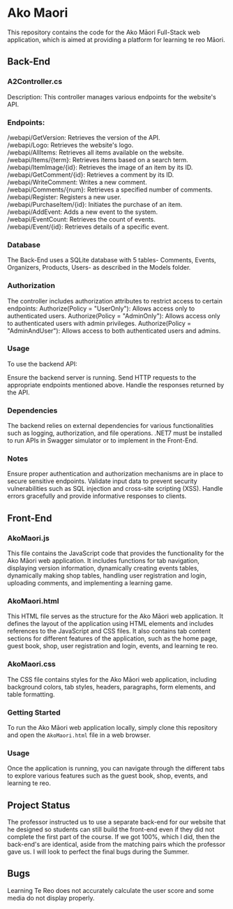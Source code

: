 # Ako Maori

This repository contains the code for the Ako Māori Full-Stack web application, which is aimed at providing a platform for learning te reo Māori.

## Back-End

### A2Controller.cs
Description: This controller manages various endpoints for the website's API.
### Endpoints:
/webapi/GetVersion: Retrieves the version of the API.  
/webapi/Logo: Retrieves the website's logo.  
/webapi/AllItems: Retrieves all items available on the website.   
/webapi/Items/{term}: Retrieves items based on a search term.  
/webapi/ItemImage/{id}: Retrieves the image of an item by its ID.  
/webapi/GetComment/{id}: Retrieves a comment by its ID.  
/webapi/WriteComment: Writes a new comment.  
/webapi/Comments/{num}: Retrieves a specified number of comments.  
/webapi/Register: Registers a new user.  
/webapi/PurchaseItem/{id}: Initiates the purchase of an item.  
/webapi/AddEvent: Adds a new event to the system.  
/webapi/EventCount: Retrieves the count of events.  
/webapi/Event/{id}: Retrieves details of a specific event.  

### Database
The Back-End uses a SQLite database with 5 tables- Comments, Events, Organizers, Products, Users- as described in the Models folder.

### Authorization
The controller includes authorization attributes to restrict access to certain endpoints:
Authorize(Policy = "UserOnly"): Allows access only to authenticated users.
Authorize(Policy = "AdminOnly"): Allows access only to authenticated users with admin privileges.
Authorize(Policy = "AdminAndUser"): Allows access to both authenticated users and admins.
### Usage
To use the backend API:

Ensure the backend server is running.
Send HTTP requests to the appropriate endpoints mentioned above.
Handle the responses returned by the API.
### Dependencies
The backend relies on external dependencies for various functionalities such as logging, authorization, and file operations. .NET7 must be installed to run APIs in Swagger simulator or to implement in the Front-End.
### Notes
Ensure proper authentication and authorization mechanisms are in place to secure sensitive endpoints.
Validate input data to prevent security vulnerabilities such as SQL injection and cross-site scripting (XSS).
Handle errors gracefully and provide informative responses to clients.

## Front-End

### AkoMaori.js

This file contains the JavaScript code that provides the functionality for the Ako Māori web application. It includes functions for tab navigation, displaying version information, dynamically creating events tables, dynamically making shop tables, handling user registration and login, uploading comments, and implementing a learning game.

### AkoMaori.html

This HTML file serves as the structure for the Ako Māori web application. It defines the layout of the application using HTML elements and includes references to the JavaScript and CSS files. It also contains tab content sections for different features of the application, such as the home page, guest book, shop, user registration and login, events, and learning te reo.

### AkoMaori.css

The CSS file contains styles for the Ako Māori web application, including background colors, tab styles, headers, paragraphs, form elements, and table formatting.

### Getting Started

To run the Ako Māori web application locally, simply clone this repository and open the `AkoMaori.html` file in a web browser.

### Usage

Once the application is running, you can navigate through the different tabs to explore various features such as the guest book, shop, events, and learning te reo.

## Project Status

The professor instructed us to use a separate back-end for our website that he designed so students can still build the front-end even if they did not complete the first part of the course. If we got 100%, which I did, then the back-end's are identical, aside from the matching pairs which the professor gave us. I will look to perfect the final bugs during the Summer.

## Bugs

Learning Te Reo does not accurately calculate the user score and some media do not display properly.
